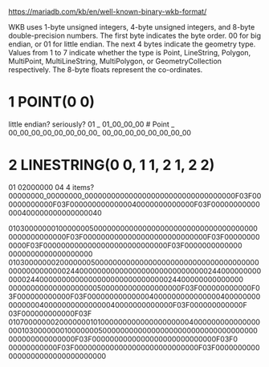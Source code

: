https://mariadb.com/kb/en/well-known-binary-wkb-format/

WKB uses 1-byte unsigned integers, 4-byte unsigned integers, and 8-byte double-precision numbers.
    The first byte indicates the byte order. 00 for big endian, or 01 for little endian.
    The next 4 bytes indicate the geometry type. Values from 1 to 7 indicate whether the type is Point, LineString, Polygon, MultiPoint, MultiLineString, MultiPolygon, or GeometryCollection respectively.
    The 8-byte floats represent the co-ordinates. 

# 1 POINT(0 0)
little endian? seriously?
01
_
01_00_00_00 # Point
_
00_00_00_00_00_00_00_00_ 00_00_00_00_00_00_00_00

# 2 LINESTRING(0 0, 1 1, 2 1, 2 2)
01
02000000
04 4 items? 
00000000_00000000_0000000000000000000000000000000000F03F000000000000F03F0000000000000040000000000000F03F00000000000000400000000000000040


0103000000010000000500000000000000000000000000000000000000000000000000F03F0000000000000000000000000000F03F000000000000F03F0000000000000000000000000000F03F0000000000000
0000000000000000000
01030000000200000005000000000000000000000000000000000000000000000000002440000000000000000000000000000024400000000000002440000000000000000000000000000024400000000000000
000000000000000000005000000000000000000F03F000000000000F03F000000000000F03F0000000000000040000000000000004000000000000000400000000000000040000000000000F03F000000000000F
03F000000000000F03F
0107000000020000000101000000000000000000004000000000000000000103000000010000000500000000000000000000000000000000000000000000000000F03F0000000000000000000000000000F03F0
00000000000F03F0000000000000000000000000000F03F00000000000000000000000000000000